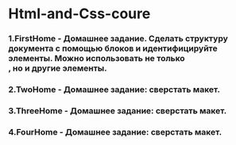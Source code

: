 # Html-and-Css-coure


### 1.FirstHome - Домашнее задание. Сделать структуру документа с помощью блоков и  идентифицируйте элементы. Можно использовать не только <div>, но и другие элементы. 


### 2.TwoHome   - Домашнее задание: сверстать макет.
### 3.ThreeHome - Домашнее задание: сверстать макет.
### 4.FourHome  - Домашнее задание: сверстать макет.
